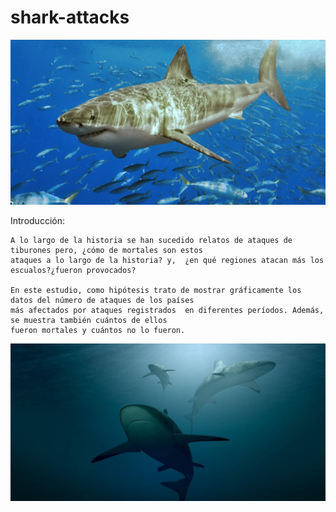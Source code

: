 # shark-attacks


![Alt-Text](/OUTPUT/greatwhite.jpg)

Introducción:

	A lo largo de la historia se han sucedido relatos de ataques de tiburones pero, ¿cómo de mortales son estos 
	ataques a lo largo de la historia? y,  ¿en qué regiones atacan más los escualos?¿fueron provocados?

	En este estudio, como hipótesis trato de mostrar gráficamente los datos del número de ataques de los países 
	más afectados por ataques registrados  en diferentes períodos. Además, se muestra también cuántos de ellos 
	fueron mortales y cuántos no lo fueron.






![Alt-Text](/OUTPUT/sharks.jpg)
